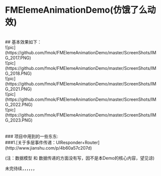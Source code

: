 # FMElemeAnimationDemo(仿饿了么动效)
<br>
## 基本效果如下：
<br>
![pic](https://github.com/fmok/FMElemeAnimationDemo/master/ScreenShots/IMG_2017.PNG)<br>
![pic](https://github.com/fmok/FMElemeAnimationDemo/master/ScreenShots/IMG_2018.PNG)<br>
![pic](https://github.com/fmok/FMElemeAnimationDemo/master/ScreenShots/IMG_2021.PNG)<br>
![pic](https://github.com/fmok/FMElemeAnimationDemo/master/ScreenShots/IMG_2022.PNG)<br>
![pic](https://github.com/fmok/FMElemeAnimationDemo/master/ScreenShots/IMG_2023.PNG)<br>

<br>
<br>
### 项目中用到的一些东东: 
<br>
###1.[关于多层事件传递：UIResponder+Router](http://www.jianshu.com/p/4b60a57c207d) <br>

(注：数据模型 和 数据传递的方面没有写，因不是本Demo的核心内容，望见谅)<br>

未完待续，，，，，，
